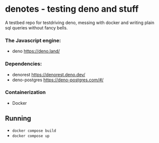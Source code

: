 # denotes - testing deno and stuff

A testbed repo for testdriving deno, messing with docker and writing plain sql queries without fancy bells.
### The Javascript engine:
- deno https://deno.land/

### Dependencies:

- denorest https://denorest.deno.dev/
- deno-postgres https://deno-postgres.com/#/

### Containerization
- Docker


## Running
- `docker compose build`
- `docker compose up`